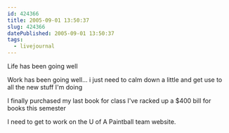 ```yaml
---
id: 424366
title: 2005-09-01 13:50:37
slug: 424366
datePublished: 2005-09-01 13:50:37
tags:
  - livejournal
---
```


Life has been going well

Work has been going well... i just need to calm down a little and get use to all the new stuff I'm doing

I finally purchased my last book for class I've racked up a $400 bill for books this semester

I need to get to work on the U of A Paintball team website.
